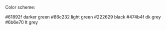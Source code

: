Color scheme: 

#61892f  darker green
#86c232  light green
#222629  black
#474b4f  dk grey
#6b6e70  lt grey